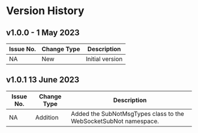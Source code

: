 # Version History

## v1.0.0 - 1 May 2023
| Issue No. | Change Type | Description |
|--------|--------|-------|
| NA       |  New      | Initial version |

## v1.0.1 13 June 2023
| Issue No. | Change Type | Description |
|--------|--------|-------|
| NA       |  Addition  | Added the SubNotMsgTypes class to the WebSocketSubNot namespace. |
